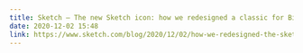 ```yaml
---
title: Sketch — The new Sketch icon: how we redesigned a classic for Big Sur
date: 2020-12-02 15:48
link: https://www.sketch.com/blog/2020/12/02/how-we-redesigned-the-sketch-icon-for-big-sur/
---
```

